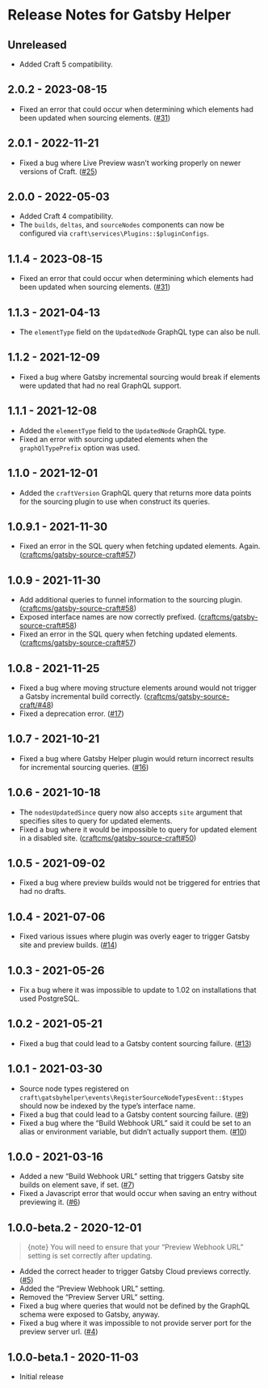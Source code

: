 # Release Notes for Gatsby Helper

## Unreleased
- Added Craft 5 compatibility.

## 2.0.2 - 2023-08-15
- Fixed an error that could occur when determining which elements had been updated when sourcing elements. ([#31](https://github.com/craftcms/gatsby-helper/issues/31))

## 2.0.1 - 2022-11-21
- Fixed a bug where Live Preview wasn’t working properly on newer versions of Craft. ([#25](https://github.com/craftcms/gatsby-helper/pull/25))

## 2.0.0 - 2022-05-03
- Added Craft 4 compatibility.
- The `builds`, `deltas`, and `sourceNodes` components can now be configured via `craft\services\Plugins::$pluginConfigs`.

## 1.1.4 - 2023-08-15
- Fixed an error that could occur when determining which elements had been updated when sourcing elements. ([#31](https://github.com/craftcms/gatsby-helper/issues/31))

## 1.1.3 - 2021-04-13
- The `elementType` field on the `UpdatedNode` GraphQL type can also be null.

## 1.1.2 - 2021-12-09
- Fixed a bug where Gatsby incremental sourcing would break if elements were updated that had no real GraphQL support.

## 1.1.1 - 2021-12-08
- Added the `elementType` field to the `UpdatedNode` GraphQL type.
- Fixed an error with sourcing updated elements when the `graphQlTypePrefix` option was used.

## 1.1.0 - 2021-12-01
- Added the `craftVersion` GraphQL query that returns more data points for the sourcing plugin to use when construct its queries.

## 1.0.9.1 - 2021-11-30
- Fixed an error in the SQL query when fetching updated elements. Again. ([craftcms/gatsby-source-craft#57](https://github.com/craftcms/gatsby-source-craft/issues/57))

## 1.0.9 - 2021-11-30
- Add additional queries to funnel information to the sourcing plugin. ([craftcms/gatsby-source-craft#58](https://github.com/craftcms/gatsby-source-craft/issues/58))
- Exposed interface names are now correctly prefixed. ([craftcms/gatsby-source-craft#58](https://github.com/craftcms/gatsby-source-craft/issues/58))
- Fixed an error in the SQL query when fetching updated elements. ([craftcms/gatsby-source-craft#57](https://github.com/craftcms/gatsby-source-craft/issues/57))

## 1.0.8 - 2021-11-25
- Fixed a bug where moving structure elements around would not trigger a Gatsby incremental build correctly. ([craftcms/gatsby-source-craft/#48](https://github.com/craftcms/gatsby-source-craft/issues/48))
- Fixed a deprecation error. ([#17](https://github.com/craftcms/gatsby-helper/issues/17))

## 1.0.7 - 2021-10-21
- Fixed a bug where Gatsby Helper plugin would return incorrect results for incremental sourcing queries. ([#16](https://github.com/craftcms/gatsby-helper/issues/16))

## 1.0.6 - 2021-10-18
- The `nodesUpdatedSince` query now also accepts `site` argument that specifies sites to query for updated elements.
- Fixed a bug where it would be impossible to query for updated element in a disabled site. ([craftcms/gatsby-source-craft#50](https://github.com/craftcms/gatsby-source-craft/issues/50))

## 1.0.5 - 2021-09-02
- Fixed a bug where preview builds would not be triggered for entries that had no drafts.

## 1.0.4 - 2021-07-06
- Fixed various issues where plugin was overly eager to trigger Gatsby site and preview builds. ([#14](https://github.com/craftcms/gatsby-helper/issues/14))

## 1.0.3 - 2021-05-26
- Fix a bug where it was impossible to update to 1.02 on installations that used PostgreSQL.

## 1.0.2 - 2021-05-21
- Fixed a bug that could lead to a Gatsby content sourcing failure. ([#13](https://github.com/craftcms/gatsby-helper/issues/13))

## 1.0.1 - 2021-03-30
- Source node types registered on `craft\gatsbyhelper\events\RegisterSourceNodeTypesEvent::$types` should now be indexed by the type’s interface name.
- Fixed a bug that could lead to a Gatsby content sourcing failure. ([#9](https://github.com/craftcms/gatsby-helper/issues/9))
- Fixed a bug where the “Build Webhook URL” said it could be set to an alias or environment variable, but didn’t actually support them. ([#10](https://github.com/craftcms/gatsby-helper/pull/10))

## 1.0.0 - 2021-03-16
- Added a new “Build Webhook URL” setting that triggers Gatsby site builds on element save, if set. ([#7](https://github.com/craftcms/gatsby-helper/issues/7))
- Fixed a Javascript error that would occur when saving an entry without previewing it. ([#6](https://github.com/craftcms/gatsby-helper/issues/6))

## 1.0.0-beta.2 - 2020-12-01

> {note} You will need to ensure that your “Preview Webhook URL” setting is set correctly after updating.

- Added the correct header to trigger Gatsby Cloud previews correctly. ([#5](https://github.com/craftcms/gatsby-helper/issues/5))
- Added the “Preview Webhook URL” setting.
- Removed the “Preview Server URL” setting.
- Fixed a bug where queries that would not be defined by the GraphQL schema were exposed to Gatsby, anyway.
- Fixed a bug where it was impossible to not provide server port for the preview server url. ([#4](https://github.com/craftcms/gatsby-helper/issues/4))

## 1.0.0-beta.1 - 2020-11-03
- Initial release
